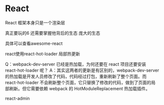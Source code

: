 # React

React 框架本身只是一个渲染层

真正要玩的6 还需要掌握他背后的生态 庞大的生态

具体可以查看awesome-react

react使用react-hot-loader 局部热更新

Q：webpack-dev-server 已经是热加载，为何还要在 react 项目还要安装 react-hot-loader 呢？
A：其实这两者的更新是有区别的，webpack-dev-server 的热加载是开发人员修改了代码，代码经过打包，重新刷新了整个页面。而 react-hot-loader 不会刷新整个页面，它只替换了修改的代码，做到了页面的局部刷新。但它需要依赖 webpack 的 HotModuleReplacement 热加载插件。

react-admin